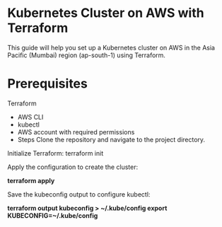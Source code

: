 # Kubernetes Cluster on AWS with Terraform

This guide will help you set up a Kubernetes cluster on AWS in the Asia Pacific (Mumbai) region (ap-south-1) using Terraform.

# Prerequisites

Terraform
* AWS CLI
* kubectl
* AWS account with required permissions
* Steps
Clone the repository and navigate to the project directory.

Initialize Terraform:
terraform init

Apply the configuration to create the cluster:

**terraform apply**

Save the kubeconfig output to configure kubectl:


**terraform output kubeconfig > ~/.kube/config
export KUBECONFIG=~/.kube/config**